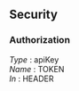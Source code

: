 <a name="securityscheme"></a>

## Security

<a name="authorization"></a>

### Authorization

*Type* : apiKey  
*Name* : TOKEN  
*In* : HEADER



